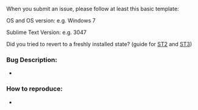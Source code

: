 When you submit an issue, please follow at least this basic template:


OS and OS version: e.g. Windows 7

Sublime Text Version: e.g. 3047

Did you tried to revert to a freshly installed state? (guide for [ST2](http://www.sublimetext.com/docs/2/revert.html) and [ST3](http://www.sublimetext.com/docs/2/revert.html))

### Bug Description:
- 

### How to reproduce:
- 
